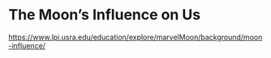 # The Moon’s Influence on Us

https://www.lpi.usra.edu/education/explore/marvelMoon/background/moon-influence/